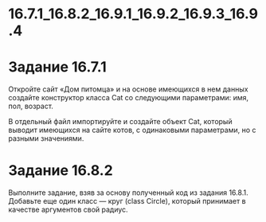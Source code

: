 # 16.7.1_16.8.2_16.9.1_16.9.2_16.9.3_16.9.4
# Задание 16.7.1

Откройте сайт «‎Дом питомца» и на основе имеющихся в нем данных создайте конструктор класса Cat со следующими параметрами: имя, пол, возраст.

В отдельный файл импортируйте и создайте объект Cat, который выводит имеющихся на сайте котов, с одинаковыми параметрами, но с разными значениями. 

# Задание 16.8.2

Выполните задание, взяв за основу полученный код из задания 16.8.1. Добавьте еще один класс — круг (class Circle), который принимает в качестве аргументов свой радиус.
